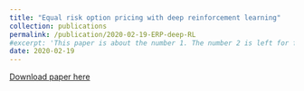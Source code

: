```yaml
---
title: "Equal risk option pricing with deep reinforcement learning"
collection: publications
permalink: /publication/2020-02-19-ERP-deep-RL
#excerpt: 'This paper is about the number 1. The number 2 is left for future work.'
date: 2020-02-19
---
```

[Download paper here](https://arxiv.org/abs/2002.08492)
